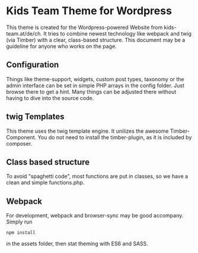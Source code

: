 # Kids Team Theme for Wordpress

This theme is created for the Wordpress-powered Website from kids-team.at/de/ch. It tries to combine newest technology like webpack and twig (via Timber) with a clear, class-based structure. This document may be a guideline for anyone who works on the page.

## Configuration

Things like theme-support, widgets, custom post types, taxonomy or the admin interface can be set in simple PHP arrays in the config folder. Just browse there to get a hint. Many things can be adjusted there without having to dive into the source code.

## twig Templates

This theme uses the twig template engine. It unilizes the awesome Timber-Component. You do not need to install the timber-plugin, as it is included by composer. 

## Class based structure

To avoid "spaghetti code", most functions are put in classes, so we have a clean and simple functions.php.

## Webpack

For development, webpack and browser-sync may be good accompany. Simply run

    npm install

in the assets folder, then stat theming with ES6 and SASS.


